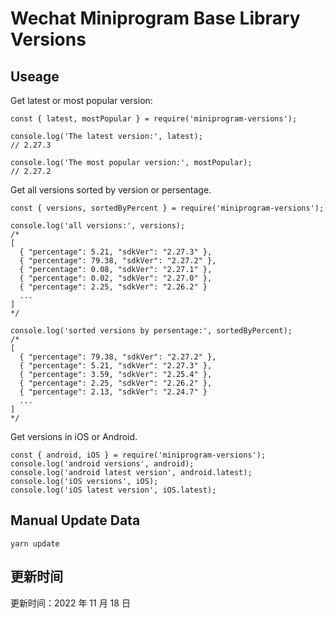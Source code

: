 
# Wechat Miniprogram Base Library Versions

## Useage

Get latest or most popular version:

```;
const { latest, mostPopular } = require('miniprogram-versions');

console.log('The latest version:', latest);
// 2.27.3

console.log('The most popular version:', mostPopular);
// 2.27.2

```

Get all versions sorted by version or persentage.

```
const { versions, sortedByPercent } = require('miniprogram-versions');

console.log('all versions:', versions);
/*
[
  { "percentage": 5.21, "sdkVer": "2.27.3" },
  { "percentage": 79.38, "sdkVer": "2.27.2" },
  { "percentage": 0.08, "sdkVer": "2.27.1" },
  { "percentage": 0.02, "sdkVer": "2.27.0" },
  { "percentage": 2.25, "sdkVer": "2.26.2" }
  ...
]
*/

console.log('sorted versions by persentage:', sortedByPercent);
/*
[
  { "percentage": 79.38, "sdkVer": "2.27.2" },
  { "percentage": 5.21, "sdkVer": "2.27.3" },
  { "percentage": 3.59, "sdkVer": "2.25.4" },
  { "percentage": 2.25, "sdkVer": "2.26.2" },
  { "percentage": 2.13, "sdkVer": "2.24.7" }
  ...
]
*/
```

Get versions in iOS or Android.

```
const { android, iOS } = require('miniprogram-versions');
console.log('android versions', android);
console.log('android latest version', android.latest);
console.log('iOS versions', iOS);
console.log('iOS latest version', iOS.latest);
```

## Manual Update Data

```
yarn update
```

## 更新时间

更新时间：2022 年 11 月 18 日
